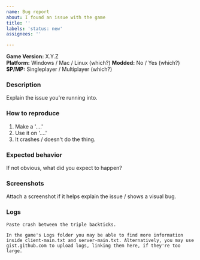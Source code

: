 ```yaml
---
name: Bug report
about: I found an issue with the game
title: ''
labels: 'status: new'
assignees: ''

---
```


**Game Version:** X.Y.Z  
**Platform:** Windows / Mac / Linux (which?)
**Modded:** No / Yes (which?)
**SP/MP:** Singleplayer / Multiplayer (which?)

### Description
Explain the issue you're running into.

### How to reproduce
1. Make a '....'
2. Use it on '....'
3. It crashes / doesn't do the thing.

### Expected behavior
If not obvious, what did you expect to happen?

### Screenshots
Attach a screenshot if it helps explain the issue / shows a visual bug.

### Logs
```
Paste crash between the triple backticks.

In the game's Logs folder you may be able to find more information
inside client-main.txt and server-main.txt. Alternatively, you may use
gist.github.com to upload logs, linking them here, if they're too large.
```
